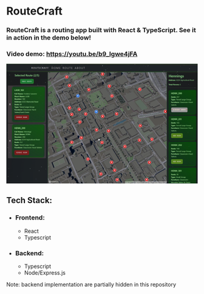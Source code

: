 # RouteCraft
### **RouteCraft** is a routing app built with React & TypeScript. See it in action in the demo below!
### Video demo: https://youtu.be/b9_Igwe4jFA
[![img.png](img.png)](https://youtu.be/b9_Igwe4jFA)

## Tech Stack:
- ### Frontend:
  - React
  - Typescript
- ### Backend:
  - Typescript
  - Node/Express.js

Note: backend implementation are partially hidden in this repository
